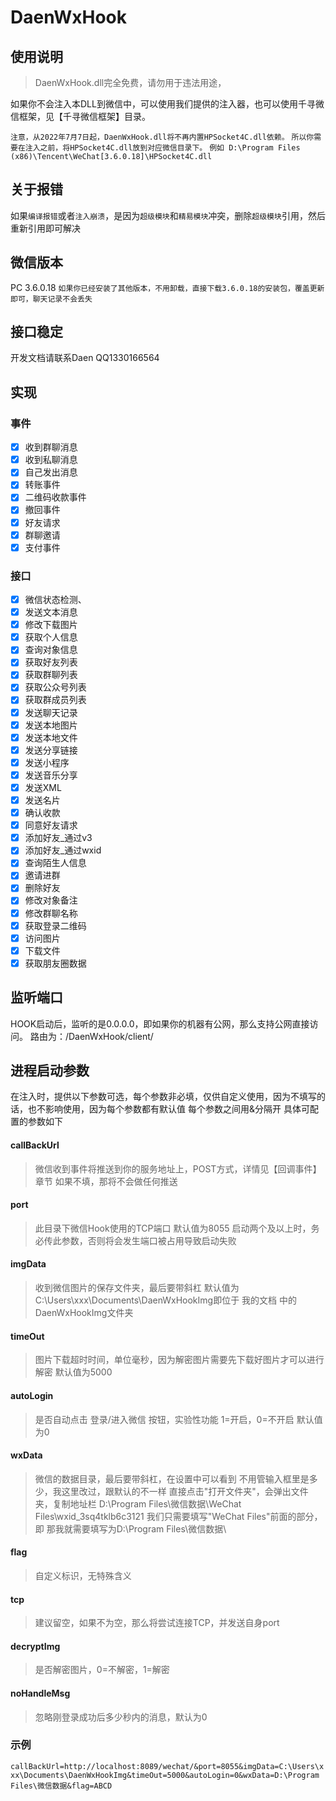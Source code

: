 # DaenWxHook

## 使用说明

> DaenWxHook.dll完全免费，请勿用于违法用途，

如果你不会注入本DLL到微信中，可以使用我们提供的注入器，也可以使用千寻微信框架，见【千寻微信框架】目录。

`注意，从2022年7月7日起，DaenWxHook.dll将不再内置HPSocket4C.dll依赖。`
`所以你需要在注入之前，将HPSocket4C.dll放到对应微信目录下。`
`例如
‪D:\Program Files (x86)\Tencent\WeChat[3.6.0.18]\HPSocket4C.dll`

## 关于报错

如果`编译报错`或者`注入崩溃`，是因为`超级模块`和`精易模块`冲突，删除`超级模块`引用，然后重新引用即可解决

## 微信版本

PC 3.6.0.18
`如果你已经安装了其他版本，不用卸载，直接下载3.6.0.18的安装包，覆盖更新即可，聊天记录不会丢失`

## 接口稳定

开发文档请联系Daen QQ1330166564

## 实现

### 事件

- [x] 收到群聊消息
- [x] 收到私聊消息
- [x] 自己发出消息
- [x] 转账事件
- [x] 二维码收款事件
- [x] 撤回事件
- [x] 好友请求
- [x] 群聊邀请
- [x] 支付事件

### 接口

- [x] 微信状态检测、
- [x] 发送文本消息
- [x] 修改下载图片
- [x] 获取个人信息
- [x] 查询对象信息
- [x] 获取好友列表
- [x] 获取群聊列表
- [x] 获取公众号列表
- [x] 获取群成员列表
- [x] 发送聊天记录
- [x] 发送本地图片
- [x] 发送本地文件
- [x] 发送分享链接
- [x] 发送小程序
- [x] 发送音乐分享
- [x] 发送XML
- [x] 发送名片
- [x] 确认收款
- [x] 同意好友请求
- [x] 添加好友_通过v3
- [x] 添加好友_通过wxid
- [x] 查询陌生人信息
- [x] 邀请进群
- [x] 删除好友
- [x] 修改对象备注
- [x] 修改群聊名称
- [x] 获取登录二维码
- [x] 访问图片
- [x] 下载文件
- [x] 获取朋友圈数据

## 监听端口

HOOK启动后，监听的是0.0.0.0，即如果你的机器有公网，那么支持公网直接访问。
路由为：/DaenWxHook/client/

## 进程启动参数

在注入时，提供以下参数可选，每个参数非必填，仅供自定义使用，因为不填写的话，也不影响使用，因为每个参数都有默认值
每个参数之间用&分隔开
具体可配置的参数如下

#### callBackUrl

> 微信收到事件将推送到你的服务地址上，POST方式，详情见【回调事件】章节
> 如果不填，那将不会做任何推送

#### port

> 此目录下微信Hook使用的TCP端口
> 默认值为8055
> 启动两个及以上时，务必传此参数，否则将会发生端口被占用导致启动失败

#### imgData

> 收到微信图片的保存文件夹，最后要带斜杠
> 默认值为C:\Users\xxx\Documents\DaenWxHookImg即位于 我的文档 中的DaenWxHookImg文件夹

#### timeOut

> 图片下载超时时间，单位毫秒，因为解密图片需要先下载好图片才可以进行解密
> 默认值为5000

#### autoLogin

> 是否自动点击 登录/进入微信 按钮，实验性功能
> 1=开启，0=不开启
> 默认值为0

#### wxData

> 微信的数据目录，最后要带斜杠，在设置中可以看到
> 不用管输入框里是多少，我这里改过，跟默认的不一样
> 直接点击"打开文件夹"，会弹出文件夹，复制地址栏
D:\Program Files\微信数据\WeChat Files\wxid_3sq4tklb6c3121
我们只需要填写"WeChat Files"前面的部分，即
> 那我就需要填写为D:\Program Files\微信数据\

#### flag

> 自定义标识，无特殊含义


#### tcp

> 建议留空，如果不为空，那么将尝试连接TCP，并发送自身port

#### decryptImg

> 是否解密图片，0=不解密，1=解密

#### noHandleMsg

> 忽略刚登录成功后多少秒内的消息，默认为0

### 示例

`callBackUrl=http://localhost:8089/wechat/&port=8055&imgData=C:\Users\xxx\Documents\DaenWxHookImg&timeOut=5000&autoLogin=0&wxData=D:\Program Files\微信数据&flag=ABCD`